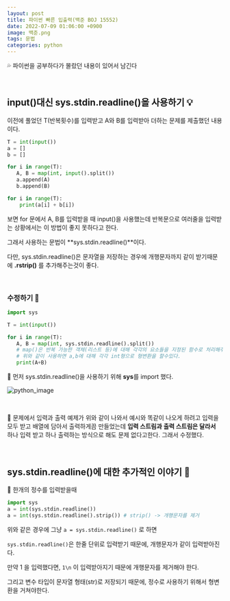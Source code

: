 ```yaml
---
layout: post
title: 파이썬 빠른 입출력(백준 BOJ 15552)
date: 2022-07-09 01:06:00 +0900
image: 백준.png
tags: 문법
categories: python
---
```




💦 파이썬을 공부하다가 몰랐던 내용이 있어서 남긴다 

<br>

## input()대신 sys.stdin.readline()을 사용하기 💡 

이전에 풀었던 T(반복횟수)를 입력받고 A와 B를 입력받아 더하는 문제를 제출했던 내용이다.

``` python
T = int(input())
a = []
b = []

for i in range(T):
   A, B = map(int, input().split())
   a.append(A)
   b.append(B)

for i in range(T):
    print(a[i] + b[i])
```

보면 for 문에서 A, B를 입력받을 때 input()을 사용했는데 반복문으로 여러줄을 입력받는 상황에서는 이 방법이 좋지 못하다고 한다.

그래서 사용하는 문법이 **sys.stdin.readline()**이다.

다만, sys.stdin.readline()은 문자열을 저장하는 경우에 개행문자까지 같이 받기때문에 **.rstrip()** 를 추가해주는것이 좋다.

<br>

### 수정하기 📝

``` python
import sys

T = int(input())

for i in range(T):
   A, B = map(int, sys.stdin.readline().split())
   # map()은 반복 가능한 객체(리스트 등)에 대해 각각의 요소들을 지정된 함수로 처리해주는 함수
   # 위와 같이 사용하면 a,b에 대해 각각 int형으로 형변환을 할수있다.
   print(A+B)
```

📌 먼저 sys.stdin.readline()을 사용하기 위해 **sys**를 import 했다.

![python_image]({{site.baseurl}}/images/python1.png) 

<br>

📌 문제에서 입력과 출력 예제가 위와 같이 나와서 예시와 똑같이 나오게 하려고 입력을 모두 받고 배열에 담아서 출력하게끔 만들었는데 **입력 스트림과 출력 스트림은 달라서** 하나 입력 받고 하나 출력하는 방식으로 해도 문제 없다고한다. 그래서 수정했다.

<br>

## sys.stdin.readline()에 대한 추가적인 이야기 💬

📌 한개의 정수를 입력받을때

```python
import sys
a = int(sys.stdin.readline())
a = int(sys.stdin.readline().strip()) # strip() -> 개행문자를 제거
```

위와 같은 경우에 그냥  `a = sys.stdin.readline()` 로 하면

`sys.stdin.readline()`은 한줄 단위로 입력받기 때문에, 개행문자가 같이 입력받아진다.

만약 1 을 입력했다면, `1\n` 이 입력받아지기 때문에 개행문자를 제거해야 한다.

그리고 변수 타입이 문자열 형태(str)로 저장되기 때문에, 정수로 사용하기 위해서 형변환을 거쳐야한다.
